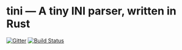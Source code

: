 # tini &mdash; A tiny INI parser, written in Rust

[![Gitter](https://badges.gitter.im/pinecrew/tiny-ini.svg)](https://gitter.im/pinecrew/tiny-ini?utm_source=badge&utm_medium=badge&utm_campaign=pr-badge&utm_content=badge) [![Build Status](https://travis-ci.org/pinecrew/tiny-ini.svg?branch=master)](https://travis-ci.org/pinecrew/tiny-ini)
